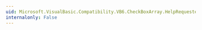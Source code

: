 ```yaml
---
uid: Microsoft.VisualBasic.Compatibility.VB6.CheckBoxArray.HelpRequested
internalonly: False
---
```

